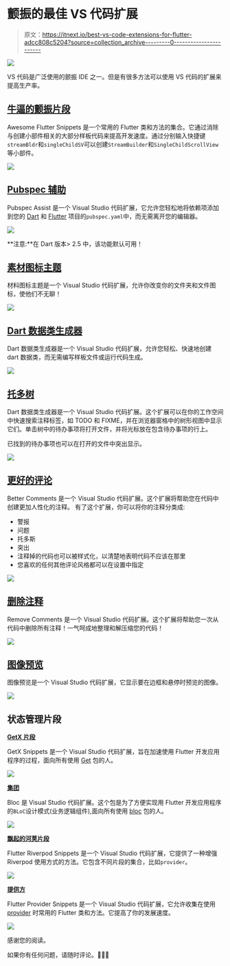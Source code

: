 # 颤振的最佳 VS 代码扩展

> 原文：<https://itnext.io/best-vs-code-extensions-for-flutter-adcc808c5204?source=collection_archive---------0----------------------->

![](img/56e13d7657276a932b1c94572b16bb69.png)

VS 代码是广泛使用的颤振 IDE 之一。但是有很多方法可以使用 VS 代码的扩展来提高生产率。

## [牛逼的颤振片段](https://marketplace.visualstudio.com/items?itemName=Nash.awesome-flutter-snippets)

Awesome Flutter Snippets 是一个常用的 Flutter 类和方法的集合。它通过消除与创建小部件相关的大部分样板代码来提高开发速度。通过分别输入快捷键`streamBldr`和`singleChildSV`可以创建`StreamBuilder`和`SingleChildScrollView`等小部件。

![](img/33641cbb50221249504c168e7f6a9a9b.png)

## [Pubspec 辅助](https://marketplace.visualstudio.com/items?itemName=jeroen-meijer.pubspec-assist)

Pubspec Assist 是一个 Visual Studio 代码扩展，它允许您轻松地将依赖项添加到您的 [Dart](https://dart.dev/) 和 [Flutter](https://flutter.dev/) 项目的`pubspec.yaml`中，而无需离开您的编辑器。

![](img/0b56dd44ee91002fd118be34275fd9c6.png)

**注意:**在 Dart 版本> 2.5 中，该功能默认可用！

## [素材图标主题](https://marketplace.visualstudio.com/items?itemName=PKief.material-icon-theme)

材料图标主题是一个 Visual Studio 代码扩展，允许你改变你的文件夹和文件图标，使他们不无聊！

![](img/a11e8acc9bcf041a148078ed20c46666.png)

## [Dart 数据类生成器](https://marketplace.visualstudio.com/items?itemName=BendixMa.dart-data-class-generator)

Dart 数据类生成器是一个 Visual Studio 代码扩展，允许您轻松、快速地创建 dart 数据类，而无需编写样板文件或运行代码生成。

![](img/df5ed5399ccb48fd0dcd68ddfec58bcc.png)

## [托多树](https://marketplace.visualstudio.com/items?itemName=Gruntfuggly.todo-tree)

Dart 数据类生成器是一个 Visual Studio 代码扩展。这个扩展可以在你的工作空间中快速搜索注释标签，如 TODO 和 FIXME，并在浏览器窗格中的树形视图中显示它们。单击树中的待办事项将打开文件，并将光标放在包含待办事项的行上。

已找到的待办事项也可以在打开的文件中突出显示。

![](img/66aa6fece6ea72262398cc321528a338.png)

## [更好的评论](https://marketplace.visualstudio.com/items?itemName=aaron-bond.better-comments)

Better Comments 是一个 Visual Studio 代码扩展。这个扩展将帮助您在代码中创建更加人性化的注释。
有了这个扩展，你可以将你的注释分类成:

*   警报
*   问题
*   托多斯
*   突出
*   注释掉的代码也可以被样式化，以清楚地表明代码不应该在那里
*   您喜欢的任何其他评论风格都可以在设置中指定

![](img/62fb9d2dc783e047763f176e065d8010.png)

## [删除注释](https://marketplace.visualstudio.com/items?itemName=plibither8.remove-comments)

Remove Comments 是一个 Visual Studio 代码扩展。这个扩展将帮助您一次从代码中删除所有注释！一气呵成地整理和解压缩您的代码！

![](img/4c13735d1d6b45579af4f15f5ef08a3a.png)

## [图像预览](https://marketplace.visualstudio.com/items?itemName=kisstkondoros.vscode-gutter-preview)

图像预览是一个 Visual Studio 代码扩展，它显示要在边框和悬停时预览的图像。

![](img/82df882eb0099e56a86c97768a9121e3.png)

## 状态管理片段

[**GetX 片段**](https://marketplace.visualstudio.com/items?itemName=get-snippets.get-snippets)

GetX Snippets 是一个 Visual Studio 代码扩展，旨在加速使用 Flutter 开发应用程序的过程，面向所有使用 [Get](https://pub.dev/packages/get) 包的人。

![](img/93bdae76dc1460e1c5a9d1b3dcd2ee10.png)

[**集团**](https://marketplace.visualstudio.com/items?itemName=FelixAngelov.bloc)

Bloc 是 Visual Studio 代码扩展。这个包是为了方便实现用 Flutter 开发应用程序的`BLoC`设计模式(业务逻辑组件),面向所有使用 [bloc](https://pub.dev/packages/flutter_bloc) 包的人。

![](img/8b9ee29e9e82ecf2c2d417d66debb861.png)

[**飘起的河荚片段**](https://marketplace.visualstudio.com/items?itemName=robert-brunhage.flutter-riverpod-snippets)

Flutter Riverpod Snippets 是一个 Visual Studio 代码扩展，它提供了一种增强 Riverpod 使用方式的方法。它包含不同片段的集合，比如`provider`。

![](img/e62f3ec91738622135897cbb9d80ae04.png)

[**提供方**](https://marketplace.visualstudio.com/items?itemName=Zaraclaj.flutter-provider-snippets)

Flutter Provider Snippets 是一个 Visual Studio 代码扩展，它允许收集在使用 [provider](https://pub.dev/packages/provider) 时常用的 Flutter 类和方法。它提高了你的发展速度。

![](img/c90e4c84f09a635c40a052e18e0b4e19.png)

感谢您的阅读。

如果你有任何问题，请随时评论。👏👏👏